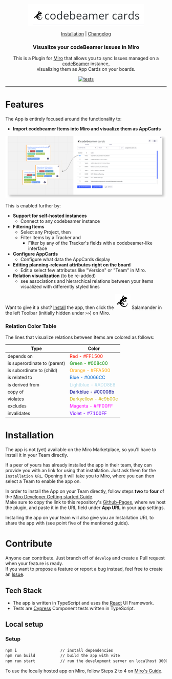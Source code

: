 <p align="center">
   <img src="readmeImg/codebeamer-cards.png" alt="codebeamer cards"/>
</p>

<p align="center">
  <a href="https://github.com/codeBeamer-Extensions-and-Addons/codebeamer-miro/blob/refactor/react#installation">Installation</a> |
  <a href="https://github.com/codeBeamer-Extensions-and-Addons/codebeamer-miro/blob/refactor/react/CHANGELOG.md">Changelog</a>
</p>

<h3 align="center">Visualize your codeBeamer issues in Miro</h3>

<p align="center">
    This is a Plugin for <a href="https://miro.com">Miro</a> that allows you to sync Issues managed on a <a href="https://codebeamer.com">codeBeamer</a> instance, <br/> visualizing them as App Cards on your boards.
</p>

<p align="center">
<a href="[https://www.npmjs.com/package/cypress](https://dashboard.cypress.io/projects/cumqrv/runs)">
    <img src="https://img.shields.io/endpoint?url=https://dashboard.cypress.io/badge/detailed/cumqrv&style=flat&logo=cypress" alt="tests"/>
 </a>
</p>

---

# Features

The App is entirely focused around the functionality to:

-   **Import codebeamer Items into Miro and visualize them as AppCards**

<div align="center">
<img src="readmeImg/overview.png" alt="Plugin overview"/>
</div>

This is enabled further by:

-   **Support for self-hosted instances**
    -   Connect to any codebeamer instance
-   **Filtering Items**
    -   Select any Project, then
    -   Filter Items by a Tracker and
        -   Filter by any of the Tracker's fields with a codebeamer-like interface
-   **Configure AppCards**
    -   Configure what data the AppCards display
-   **Editing planning-relevant attributes right on the board**
    -   Edit a select few attributes like "Version" or "Team" in Miro.
-   **Relation visualization** (to be re-added)
    -   see associations and hierarchical relations between your Items visualized with differently styled lines

Want to give it a shot? [Install](#installation) the app, then click the <img src="readmeImg/cb_salamander.svg" alt="CodeBeamer Salamander"/> Salamander in the left Toolbar (initially hidden under `>>`) on Miro.

<!--
* Less might very well be more here.
* Why bother making a long and intricate manual? Just make the app a good UX and self-explanatory.
 -->

### Relation Color Table

The lines that visualize relations between Items are colored as follows:

| Type                         | Color                                                     |
| ---------------------------- | --------------------------------------------------------- |
| depends on                   | <span style="color: #FF1500;">Red - #FF1500</span>        |
| is superordinate to (parent) | <span style="color: #008c00;">Green - #008c00</span>      |
| is subordinate to (child)    | <span style="color: #FFA500;">Orange - #FFA500</span>     |
| is related to                | <span style="color: #0066CC;">Blue - #0066CC</span>       |
| is derived from              | <span style="color: #ADD8E8;">Lightblue - #ADD8E8</span>  |
| copy of                      | <span style="color: #00008b;">Darkblue - #00008b</span>   |
| violates                     | <span style="color: #c9b00e;">Darkyellow - #c9b00e</span> |
| excludes                     | <span style="color: #FF00FF;">Magenta - #FF00FF</span>    |
| invalidates                  | <span style="color: #7100FF;">Violet - #7100FF</span>     |

# Installation

The app is not (yet) available on the Miro Marketplace, so you'll have to install it in your Team directly.

If a peer of yours has already installed the app in their team, they can provide you with an link for using that installation. Just ask them for the `Installation URL`. Opening it will take you to Miro, where you can then select a Team to enable the app on.

In order to install the App on your Team directly, follow steps **two** to **four** of the [Miro Developer Getting started Guide](https://developers.miro.com/docs/getting-started).  
Make sure to copy the link to this repository's [Github-Pages](https://codebeamer-extensions-and-addons.github.io/codebeamer-miro/), where we host the plugin, and paste it in the URL field under **App URL** in your app settings.

Installing the app on your team will also give you an Installation URL to share the app with (see point five of the mentioned guide).

# Contribute

Anyone can contribute. Just branch off of `develop` and create a Pull request when your feature is ready.  
If you want to propose a feature or report a bug instead, feel free to create an [Issue](https://github.com/codeBeamer-Extensions-and-Addons/codebeamer-miro/issues).

## Tech Stack

-   The app is written in TypeScript and uses the [React](https://reactjs.org/) UI Framework.
-   Tests are [Cypress](https://cypress.io) Component tests written in TypeScript.

## Local setup

### Setup

```bat
npm i                   // install dependencies
npm run build           // build the app with vite
npm run start           // run the development server on localhost 3000 (if available)
```

To use the locally hosted app on Miro, follow Steps 2 to 4 on [Miro's Guide](https://developers.miro.com/docs/build-your-first-hello-world-app).
